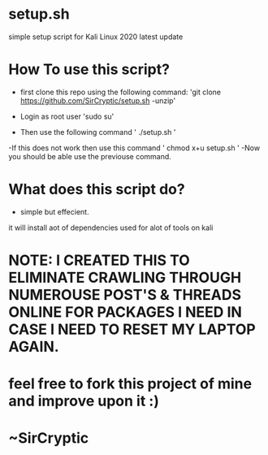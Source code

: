 # setup.sh
simple setup script for Kali Linux 2020 latest update

# How To use this script?

- first clone this repo using the following command:
'git clone https://github.com/SirCryptic/setup.sh -unzip'

- Login as root user 
'sudo su'

- Then use the following command
' ./setup.sh '

-If this does not work then use this command
' chmod x+u setup.sh '
-Now you should be able use the previouse command.


# What does this script do?

- simple but effecient.

it will install aot of dependencies used for alot of tools on kali


# NOTE: I CREATED THIS TO ELIMINATE CRAWLING THROUGH NUMEROUSE POST'S & THREADS ONLINE FOR PACKAGES I NEED IN CASE I NEED TO RESET MY LAPTOP AGAIN.

# feel free to fork this project of mine and improve upon it :)

# ~SirCryptic
